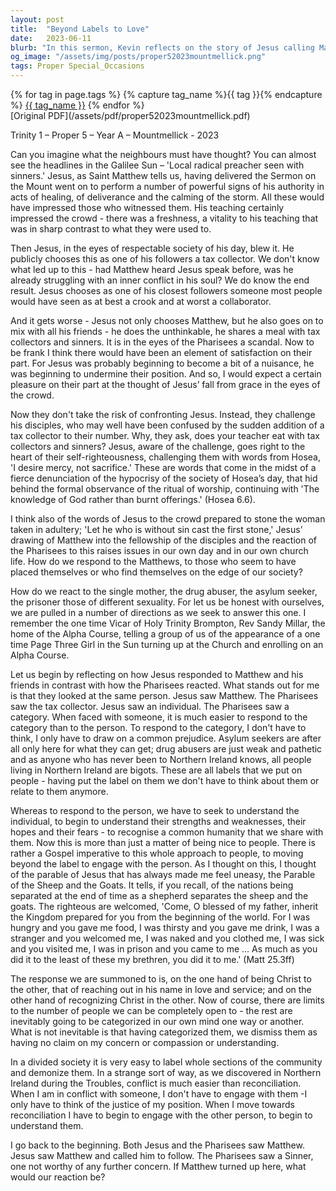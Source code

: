 ```yaml
---
layout: post
title:  "Beyond Labels to Love"
date:   2023-06-11
blurb: "In this sermon, Kevin reflects on the story of Jesus calling Matthew, a tax collector, to follow him, challenging societal norms and Pharisees' prejudices. He emphasizes the importance of seeing beyond labels and categories to recognize the individuality and common humanity in others. Kevin urges us to engage with people as individuals, embodying Christ's love and service, and to seek understanding rather than judgment."
og_image: "/assets/img/posts/proper52023mountmellick.png"
tags: Proper Special_Occasions
---    
```

<div class="tag-pills">
  {% for tag in page.tags %}
    {% capture tag_name %}{{ tag }}{% endcapture %}
    <a href="{{ site.baseurl }}/tag/{{ tag_name }}" class="tag-pill">{{ tag_name }}</a>
  {% endfor %}
</div>
[Original PDF](/assets/pdf/proper52023mountmellick.pdf)

Trinity 1 – Proper 5 – Year A – Mountmellick - 2023

Can you imagine what the neighbours must have thought? You can almost see the headlines in the Galilee Sun – 'Local radical preacher seen with sinners.' Jesus, as Saint Matthew tells us, having delivered the Sermon on the Mount went on to perform a number of powerful signs of his authority in acts of healing, of deliverance and the calming of the storm. All these would have impressed those who witnessed them. His teaching certainly impressed the crowd - there was a freshness, a vitality to his teaching that was in sharp contrast to what they were used to.

Then Jesus, in the eyes of respectable society of his day, blew it. He publicly chooses this as one of his followers a tax collector. We don't know what led up to this - had Matthew heard Jesus speak before, was he already struggling with an inner conflict in his soul? We do know the end result. Jesus chooses as one of his closest followers someone most people would have seen as at best a crook and at worst a collaborator.

And it gets worse - Jesus not only chooses Matthew, but he also goes on to mix with all his friends - he does the unthinkable, he shares a meal with tax collectors and sinners. It is in the eyes of the Pharisees a scandal. Now to be frank I think there would have been an element of satisfaction on their part. For Jesus was probably beginning to become a bit of a nuisance, he was beginning to undermine their position. And so, I would expect a certain pleasure on their part at the thought of Jesus’ fall from grace in the eyes of the crowd.

Now they don't take the risk of confronting Jesus. Instead, they challenge his disciples, who may well have been confused by the sudden addition of a tax collector to their number. Why, they ask, does your teacher eat with tax collectors and sinners? Jesus, aware of the challenge, goes right to the heart of their self-righteousness, challenging them with words from Hosea, 'I desire mercy, not sacrifice.' These are words that come in the midst of a fierce denunciation of the hypocrisy of the society of Hosea’s day, that hid behind the formal observance of the ritual of worship, continuing with 'The knowledge of God rather than burnt offerings.' (Hosea 6.6).

I think also of the words of Jesus to the crowd prepared to stone the woman taken in adultery; 'Let he who is without sin cast the first stone,' Jesus’ drawing of Matthew into the fellowship of the disciples and the reaction of the Pharisees to this raises issues in our own day and in our own church life. How do we respond to the Matthews, to those who seem to have placed themselves or who find themselves on the edge of our society?

How do we react to the single mother, the drug abuser, the asylum seeker, the prisoner those of different sexuality. For let us be honest with ourselves, we are pulled in a number of directions as we seek to answer this one. I remember the one time Vicar of Holy Trinity Brompton, Rev Sandy Millar, the home of the Alpha Course, telling a group of us of the appearance of a one time Page Three Girl in the Sun turning up at the Church and enrolling on an Alpha Course.

Let us begin by reflecting on how Jesus responded to Matthew and his friends in contrast with how the Pharisees reacted. What stands out for me is that they looked at the same person. Jesus saw Matthew. The Pharisees saw the tax collector. Jesus saw an individual. The Pharisees saw a category. When faced with someone, it is much easier to respond to the category than to the person. To respond to the category, I don't have to think, I only have to draw on a common prejudice. Asylum seekers are after all only here for what they can get; drug abusers are just weak and pathetic and as anyone who has never been to Northern Ireland knows, all people living in Northern Ireland are bigots. These are all labels that we put on people - having put the label on them we don't have to think about them or relate to them anymore.

Whereas to respond to the person, we have to seek to understand the individual, to begin to understand their strengths and weaknesses, their hopes and their fears - to recognise a common humanity that we share with them. Now this is more than just a matter of being nice to people. There is rather a Gospel imperative to this whole approach to people, to moving beyond the label to engage with the person. As I thought on this, I thought of the parable of Jesus that has always made me feel uneasy, the Parable of the Sheep and the Goats. It tells, if you recall, of the nations being separated at the end of time as a shepherd separates the sheep and the goats. The righteous are welcomed, 'Come, O blessed of my father, inherit the Kingdom prepared for you from the beginning of the world. For I was hungry and you gave me food, I was thirsty and you gave me drink, I was a stranger and you welcomed me, I was naked and you clothed me, I was sick and you visited me, I was in prison and you came to me … As much as you did it to the least of these my brethren, you did it to me.' (Matt 25.3ff)

The response we are summoned to is, on the one hand of being Christ to the other, that of reaching out in his name in love and service; and on the other hand of recognizing Christ in the other. Now of course, there are limits to the number of people we can be completely open to - the rest are inevitably going to be categorized in our own mind one way or another. What is not inevitable is that having categorized them, we dismiss them as having no claim on my concern or compassion or understanding.

In a divided society it is very easy to label whole sections of the community and demonize them. In a strange sort of way, as we discovered in Northern Ireland during the Troubles, conflict is much easier than reconciliation. When I am in conflict with someone, I don't have to engage with them -I only have to think of the justice of my position. When I move towards reconciliation I have to begin to engage with the other person, to begin to understand them.

I go back to the beginning. Both Jesus and the Pharisees saw Matthew. Jesus saw Matthew and called him to follow. The Pharisees saw a Sinner, one not worthy of any further concern. If Matthew turned up here, what would our reaction be?
